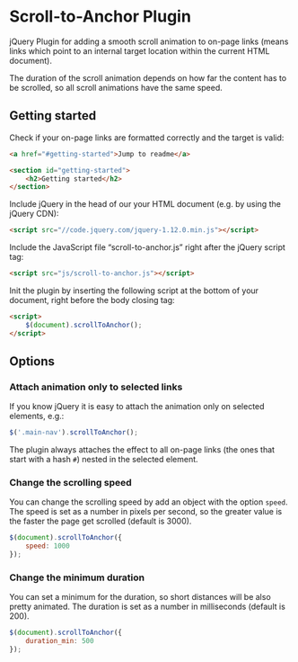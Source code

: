 # Scroll-to-Anchor Plugin

jQuery Plugin for adding a smooth scroll animation to on-page links (means links which point to an internal target location within the current HTML document).

The duration of the scroll animation depends on how far the content has to be scrolled, so all scroll animations have the same speed.


## Getting started

Check if your on-page links are formatted correctly and the target is valid:

```html
<a href="#getting-started">Jump to readme</a>

<section id="getting-started">
	<h2>Getting started</h2> 
</section>
```

Include jQuery in the head of our your HTML document (e.g. by using the jQuery CDN):

```html
<script src="//code.jquery.com/jquery-1.12.0.min.js"></script>
```

Include the JavaScript file “scroll-to-anchor.js” right after the jQuery script tag:

```html
<script src="js/scroll-to-anchor.js"></script>
```
	
Init the plugin by inserting the following script at the bottom of your document, right before the body closing tag:

```html
<script>
	$(document).scrollToAnchor();
</script>
```

## Options


### Attach animation only to selected links

If you know jQuery it is easy to attach the animation only on selected elements, e.g.:

```js
$('.main-nav').scrollToAnchor();
```

The plugin always attaches the effect to all on-page links (the ones that start with a hash `#`) nested in the selected element.


### Change the scrolling speed

You can change the scrolling speed by add an object with the option `speed`. The speed is set as a number in pixels per second, so the greater value is the faster the page get scrolled (default is 3000).

```js
$(document).scrollToAnchor({
	speed: 1000
});
```

### Change the minimum duration

You can set a minimum for the duration, so short distances will be also pretty animated. The duration is set as a number in milliseconds (default is 200).

```js
$(document).scrollToAnchor({
	duration_min: 500
});
```
